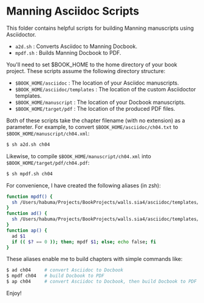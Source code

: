 Manning Asciidoc Scripts
========================
This folder contains helpful scripts for building Manning manuscripts using Asciidoctor.

- `a2d.sh` : Converts Asciidoc to Manning Docbook.
- `mpdf.sh` : Builds Manning Docbook to PDF.

You'll need to set $BOOK_HOME to the home directory of your book project. These scripts assume the following directory structure:

- `$BOOK_HOME/asciidoc` : The location of your Asciidoc manuscripts.
- `$BOOK_HOME/asciidoc/templates` : The location of the custom Asciidoctor templates.
- `$BOOK_HOME/manuscript` : The location of your Docbook manuscripts.
- `$BOOK_HOME/target/pdf` : The location of the produced PDF files.

Both of these scripts take the chapter filename (with no extension) as a parameter. For example, to convert `$BOOK_HOME/asciidoc/ch04.txt` to `$BOOK_HOME/manuscript/ch04.xml`:

```sh
$ sh a2d.sh ch04
```

Likewise, to compile `$BOOK_HOME/manuscript/ch04.xml` into `$BOOK_HOME/target/pdf/ch04.pdf`:

```sh
$ sh mpdf.sh ch04
```

For convenience, I have created the following aliases (in zsh):

```sh
function mpdf() {
  sh /Users/habuma/Projects/BookProjects/walls.sia4/asciidoc/templates/scripts/mpdf.sh $1; 
}
function ad() {
  sh /Users/habuma/Projects/BookProjects/walls.sia4/asciidoc/templates/scripts/a2d.sh $1; 
}
function ap() {
  ad $1
  if (( $? == 0 )); then; mpdf $1; else; echo false; fi
}
```

These aliases enable me to build chapters with simple commands like:

```sh
$ ad ch04     # convert Asciidoc to Docbook
$ mpdf ch04   # build Docbook to PDF
$ ap ch04     # convert Asciidoc to Docbook, then build Docbook to PDF
```

Enjoy!
